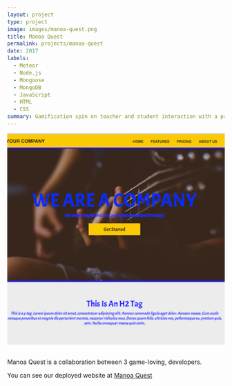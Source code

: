 ```yaml
---
layout: project
type: project
image: images/manoa-quest.png
title: Manoa Quest
permalink: projects/manoa-quest
date: 2017
labels:
  - Meteor
  - Node.js
  - Mongoose
  - MongoDB
  - JavaScript
  - HTML
  - CSS
summary: Gamification spin on teacher and student interaction with a professional and fun setting
---
```


<div class="ui small rounded images">
  <img class="ui image" src="../images/styles-for-hue-main.png">
</div>

Manoa Quest is a collaboration between 3 game-loving, developers. 

You can see our deployed website at [Manoa Quest](http://manoaquest.meteorapp.com/)



